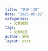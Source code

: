 ```yaml
---
title: "笔记：IO"
date: "2025-05-29"
categories:
  - 文章类别
tags:
  - 文章标签
author: 霸天
layout: post
---
```































